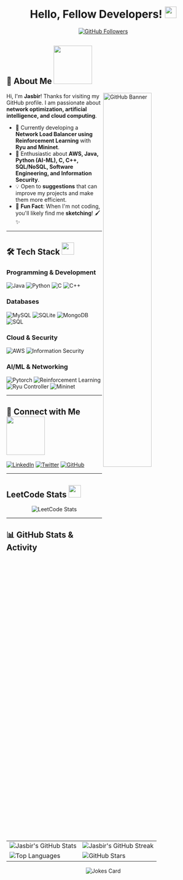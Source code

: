 <h1 align="center"> Hello, Fellow Developers! <img src="https://raw.githubusercontent.com/MartinHeinz/MartinHeinz/master/wave.gif" width="30px"></h1>

<p align="center">
<a href="https://github.com/Jasbir25">
  <img src="https://img.shields.io/github/followers/Jasbir25?label=Follow&style=social" alt="GitHub Followers"/>
</a>
</p>

## 🚀 About Me <img src="https://media0.giphy.com/media/KDDpcKigbfFpnejZs6/giphy.gif?cid=ecf05e47oy6f4zjs8g1qoiystc56cu7r9tb8a1fe76e05oty&rid=giphy.gif" width="100px">

<img align="right" width="50%" alt="GitHub Banner" src="https://raw.githubusercontent.com/onimur/.github/master/.resources/git-header.svg" />

Hi, I'm **Jasbir**! Thanks for visiting my GitHub profile. I am passionate about **network optimization, artificial intelligence, and cloud computing**.

- 🔭 Currently developing a **Network Load Balancer using Reinforcement Learning** with **Ryu and Mininet**.
- 🌱 Enthusiastic about **AWS, Java, Python (AI-ML), C, C++, SQL/NoSQL, Software Engineering, and Information Security**.
- 💡 Open to **suggestions** that can improve my projects and make them more efficient.
- 🎨 **Fun Fact**: When I'm not coding, you'll likely find me **sketching**! 🖌️✨

---

## 🛠️ Tech Stack <img src="https://media2.giphy.com/media/QssGEmpkyEOhBCb7e1/giphy.gif?cid=ecf05e47a0n3gi1bfqntqmob8g9aid1oyj2wr3ds3mg700bl&rid=giphy.gif" width="32px">

### **Programming & Development**
![Java](https://img.shields.io/badge/Java-ED8B00?style=flat&logo=java&logoColor=white)
![Python](https://img.shields.io/badge/Python-3776AB?style=flat&logo=python&logoColor=white)
![C](https://img.shields.io/badge/C-00599C?style=flat&logo=c&logoColor=white)
![C++](https://img.shields.io/badge/C++-00599C?style=flat&logo=c%2B%2B&logoColor=white)

### **Databases**
![MySQL](https://img.shields.io/badge/MySQL-4479A1?style=flat&logo=mysql&logoColor=white)
![SQLite](https://img.shields.io/badge/SQLite-003B57?style=flat&logo=sqlite&logoColor=white)
![MongoDB](https://img.shields.io/badge/MongoDB-4EA94B?style=flat&logo=mongodb&logoColor=white)
![SQL](https://img.shields.io/badge/SQL-CC2927?style=flat&logo=microsoft-sql-server&logoColor=white)

### **Cloud & Security**
![AWS](https://img.shields.io/badge/AWS-232F3E?style=flat&logo=amazon-aws&logoColor=white)
![Information Security](https://img.shields.io/badge/Security-0078D4?style=flat&logo=microsoft&logoColor=white)

### **AI/ML & Networking**
![Pytorch](https://img.shields.io/badge/PyTorch-EE4C2C?style=flat&logo=pytorch&logoColor=white)
![Reinforcement Learning](https://img.shields.io/badge/Reinforcement%20Learning-%23F37626.svg?style=flat&logo=deepmind&logoColor=white)
![Ryu Controller](https://img.shields.io/badge/Ryu-004080?style=flat&logo=ryu&logoColor=white)
![Mininet](https://img.shields.io/badge/Mininet-1572B6?style=flat&logo=mininet&logoColor=white)

---

## 📡 Connect with Me <img src='https://raw.githubusercontent.com/ShahriarShafin/ShahriarShafin/main/Assets/handshake.gif' width="100px">

[![LinkedIn](https://img.shields.io/badge/LinkedIn-0077B5?style=flat&logo=linkedin&logoColor=white)](https://www.linkedin.com/in/jasbir-singh-b25640203)
[![Twitter](https://img.shields.io/badge/Twitter-1DA1F2?style=flat&logo=twitter&logoColor=white)](https://www.x.com/Jasbir_25)
[![GitHub](https://img.shields.io/badge/GitHub-181717?style=flat&logo=github&logoColor=white)](https://www.github.com/Jasbir25)

---

<h2> LeetCode Stats <img src="https://leetcode.com/static/images/LeetCode_logo.png" width=32px> </h2>
<p align='center'>
<img src="https://leetcard.jacoblin.cool/jASBIR25?theme=dark&font=Monospace" alt="LeetCode Stats">
</p>

---

## 📊 GitHub Stats & Activity
  
<p align="center">
  <table>
    <tr>
      <td>
        <img src="https://github-readme-stats.vercel.app/api?username=Jasbir25&show_icons=true&theme=tokyonight" alt="Jasbir's GitHub Stats" />
      </td>
      <td>
        <img src="https://github-readme-streak-stats.herokuapp.com/?user=Jasbir25&theme=tokyonight" alt="Jasbir's GitHub Streak" />
      </td>
    </tr>
    <tr>
      <td>
        <img src="https://github-readme-stats.vercel.app/api/top-langs/?username=Jasbir25&theme=tokyonight" alt="Top Languages" />
      </td>
      <td>
        <img src="https://github-readme-stats.vercel.app/api?username=Jasbir25&show_icons=true&locale=en&count_private=true&hide_rank=true&custom_title=My%20GitHub%20Stats&disable_animations=true&theme=tokyonight" alt="GitHub Stars" />
      </td>
    </tr>
  </table>
  <img src="https://readme-jokes.vercel.app/api?theme=tokyonight" alt="Jokes Card" />
</p>

</p>
